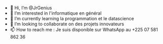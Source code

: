 - 👋 Hi, I’m @JrGenius
- 👀 I’m interested in  l'informatique en général
- 🌱 I’m currently learning  la programmation et le datascience
- 💞️ I’m looking to collaborate on  des projets  innovateurs
- 📫 How to reach me  : Je suis disponible sur WhatsApp au +225 07 581 862 36

<!---
JrGenius/JrGenius is a ✨ special ✨ repository because its `README.md` (this file) appears on your GitHub profile.
You can click the Preview link to take a look at your changes.
--->

